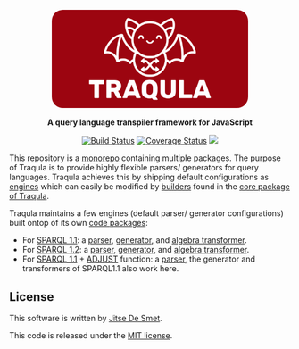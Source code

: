 <p align="center">
    <img alt="Traqula logo" width="70%" style="border-radius: 20px" src="assets/white-on-red/logo-white-on-red-lettered-social.png">
</p>

<p align="center">
  <strong>A query language transpiler framework for JavaScript</strong>
</p>

<p align="center">
<a href="https://github.com/comunica/traqula/actions?query=workflow%3ACI"><img src="https://github.com/comunica/traqula/workflows/CI/badge.svg" alt="Build Status"></a>
<a href='https://coveralls.io/github/comunica/traqula?branch=main'><img src='https://coveralls.io/repos/github/comunica/traqula/badge.svg?branch=main' alt='Coverage Status' /></a>
<a href="https://comunica.github.io/traqula/"><img src="https://img.shields.io/badge/doc-code_documentation-blueviolet"/></a>
</p>

This repository is a [monorepo](https://monorepo.tools/) containing multiple packages.
The purpose of Traqula is to provide highly flexible parsers/ generators for query languages.
Traqula achieves this by shipping default configurations as [engines](/engines) which can easily be modified by [builders](https://refactoring.guru/design-patterns/builder) found in the [core package of Traqula](/packages/core).

Traqula maintains a few engines (default parser/ generator configurations) built ontop of its own [code packages](/packages):
* For [SPARQL 1.1](https://www.w3.org/TR/sparql11-query/): a [parser](/engines/parser-sparql-1-1), [generator](/engines/generator-sparql-1-1), and [algebra transformer](engines/algebra-sparql-1-1).
* For [SPARQL 1.2](https://www.w3.org/TR/sparql12-query/): a [parser](/engines/parser-sparql-1-2), [generator](./engines/generator-sparql-1-2), and [algebra transformer](engines/algebra-sparql-1-2).
* For [SPARQL 1.1](https://www.w3.org/TR/sparql11-query/#grammar) + [ADJUST](https://github.com/w3c/sparql-dev/blob/main/SEP/SEP-0002/sep-0002.md) function: a [parser](/engines/parser-sparql-1-1-adjust), the generator and transformers of SPARQL1.1 also work here.

## License

This software is written by [Jitse De Smet](https://jitsedesmet.be/).

This code is released under the [MIT license](https://opensource.org/license/MIT).
